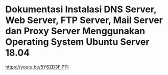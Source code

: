 # Dokumentasi Instalasi DNS Server, Web Server, FTP Server, Mail Server dan Proxy Server Menggunakan Operating System Ubuntu Server 18.04
https://youtu.be/5Y6ZD3FjPTI
